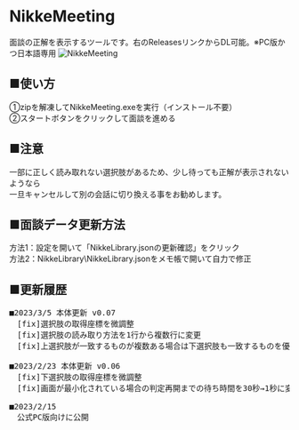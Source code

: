 # NikkeMeeting
面談の正解を表示するツールです。右のReleasesリンクからDL可能。※PC版かつ日本語専用
![NikkeMeeting](https://user-images.githubusercontent.com/125429745/220867666-6d667d4a-4e31-4c14-8aec-e9cf2f93f593.jpg)

## ■使い方
①zipを解凍してNikkeMeeting.exeを実行（インストール不要）  
②スタートボタンをクリックして面談を進める

## ■注意
一部に正しく読み取れない選択肢があるため、少し待っても正解が表示されないようなら  
一旦キャンセルして別の会話に切り換える事をお勧めします。

## ■面談データ更新方法
方法1：設定を開いて「NikkeLibrary.jsonの更新確認」をクリック  
方法2：NikkeLibrary\NikkeLibrary.jsonをメモ帳で開いて自力で修正

## ■更新履歴
<pre>
■2023/3/5 本体更新 v0.07
　[fix]選択肢の取得座標を微調整
　[fix]選択肢の読み取り方法を1行から複数行に変更
　[fix]上選択肢が一致するものが複数ある場合は下選択肢も一致するものを優先するよう修正

■2023/2/23 本体更新 v0.06
　[fix]下選択肢の取得座標を微調整
　[fix]画面が最小化されている場合の判定再開までの待ち時間を30秒→1秒に変更

■2023/2/15
　公式PC版向けに公開
</pre>
